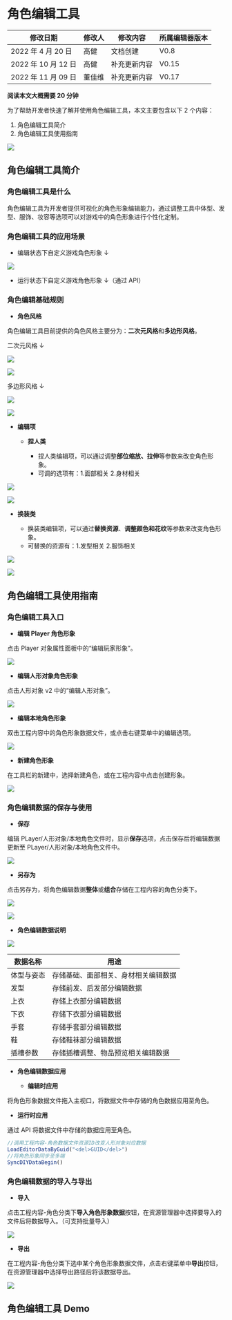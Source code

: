# 角色编辑工具

| 修改日期            | 修改人 | 修改内容     | 所属编辑器版本 |
| ------------------- | ------ | ------------ | -------------- |
| 2022 年 4 月 20 日  | 高健   | 文档创建     | V0.8           |
| 2022 年 10 月 12 日 | 高健   | 补充更新内容 | V0.15          |
| 2022 年 11 月 09 日 | 董佳维 | 补充更新内容 | V0.17          |

**阅读本文大概需要 20 分钟**

为了帮助开发者快速了解并使用角色编辑工具，本文主要包含以下 2 个内容：

1. 角色编辑工具简介
2. 角色编辑工具使用指南

![](https://wstatic-a1.233leyuan.com/productdocs/static/boxcnbeN6MP1cK0NuVJ8hCPm5ae.png)

## 角色编辑工具简介

### 角色编辑工具是什么

角色编辑工具为开发者提供可视化的角色形象编辑能力，通过调整工具中体型、发型、服饰、妆容等选项可以对游戏中的角色形象进行个性化定制。

### 角色编辑工具的应用场景

- 编辑状态下自定义游戏角色形象 ↓

![](https://wstatic-a1.233leyuan.com/productdocs/static/boxcnWQIZPOr6h8CPnMKtgbSuHb.png)

- 运行状态下自定义游戏角色形象 ↓（通过 API）

### 角色编辑基础规则

- **角色风格**

角色编辑工具目前提供的角色风格主要分为：**二次元风格**和**多边形风格**。

二次元风格 ↓

![](https://wstatic-a1.233leyuan.com/productdocs/static/boxcn7oglarnHALOTPrGtjXyUIe.png)

![](https://wstatic-a1.233leyuan.com/productdocs/static/boxcnW9a3t2mJ4EIYc2k6rUNMrd.png)

多边形风格 ↓

![](https://wstatic-a1.233leyuan.com/productdocs/static/boxcn3gjWixA10tfxugPixuojzc.png)

![](https://wstatic-a1.233leyuan.com/productdocs/static/boxcn1DXp44qhfSv4b8RwCI8o7c.png)

- **编辑项**

  - **捏人类**

    - 捏人类编辑项，可以通过调整**部位缩放、拉伸**等参数来改变角色形象。
    - 可调的选项有：1.面部相关 2.身材相关

![](https://wstatic-a1.233leyuan.com/productdocs/static/boxcn3MmoZfByYQXhZ1q5kVD5cg.png)

![](https://wstatic-a1.233leyuan.com/productdocs/static/boxcnxJDQxJ4aF6Mv7ORteSoSf0.png)

- **换装类**

  - 换装类编辑项，可以通过**替换资源**、**调整颜色和花纹**等参数来改变角色形象。
  - 可替换的资源有：1.发型相关 2.服饰相关

![](https://wstatic-a1.233leyuan.com/productdocs/static/boxcn9FrWYdrvyd6H6mJVK0PWMe.png)

![](https://wstatic-a1.233leyuan.com/productdocs/static/boxcni27gIFyFUHg4xzkpBIpLfN.png)

## 角色编辑工具使用指南

### 角色编辑工具入口

- **编辑 Player 角色形象**

点击 Player 对象属性面板中的“编辑玩家形象”。

![](https://wstatic-a1.233leyuan.com/productdocs/static/boxcnAjWHP2IUNkDBKRAJtNrUub.png)

- **编辑人形对象角色形象**

点击人形对象 v2 中的“编辑人形对象”。

![](https://wstatic-a1.233leyuan.com/productdocs/static/boxcnWF1MMi7VJQ9pqsb2g7Hnqe.png)

- **编辑本地角色形象**

双击工程内容中的角色形象数据文件，或点击右键菜单中的编辑选项。

![](https://wstatic-a1.233leyuan.com/productdocs/static/boxcnhGKs8c7tGUJwrkJ9ehB7Gf.png)

- **新建角色形象**

在工具栏的新建中，选择新建角色，或在工程内容中点击创建形象。

![](https://wstatic-a1.233leyuan.com/productdocs/static/boxcnmlnEDiZidFdGm2VsaGW9Pg.png)

### 角色编辑数据的保存与使用

- **保存**

编辑 PLayer/人形对象/本地角色文件时，显示**保存**选项，点击保存后将编辑数据更新至 PLayer/人形对象/本地角色文件中。

![](https://wstatic-a1.233leyuan.com/productdocs/static/boxcnY2G7UGjIoBGG7fk8ZIdYwb.png)

- **另存为**

点击另存为，将角色编辑数据**整体**或**组合**存储在工程内容的角色分类下。

![](https://wstatic-a1.233leyuan.com/productdocs/static/boxcnQ6m0UDVD87fQmhe69Wkdaf.png)

![](https://wstatic-a1.233leyuan.com/productdocs/static/boxcnpZoO1Pwn2eMaYTunt3Ysjd.png)

- **角色编辑数据说明**

![](https://wstatic-a1.233leyuan.com/productdocs/static/boxcnShP5WzT1dJCM5PTQoyLrhZ.png)

| 数据名称   | 用途                                 |
| ---------- | ------------------------------------ |
| 体型与姿态 | 存储基础、面部相关、身材相关编辑数据 |
| 发型       | 存储前发、后发部分编辑数据           |
| 上衣       | 存储上衣部分编辑数据                 |
| 下衣       | 存储下衣部分编辑数据                 |
| 手套       | 存储手套部分编辑数据                 |
| 鞋         | 存储鞋袜部分编辑数据                 |
| 插槽参数   | 存储插槽调整、物品预览相关编辑数据   |

- **角色编辑数据应用**

  - **编辑时应用**

将角色形象数据文件拖入主视口，将数据文件中存储的角色数据应用至角色。

- **运行时应用**

通过 API 将数据文件中存储的数据应用至角色。

```ts
//调用工程内容-角色数据文件资源ID改变人形对象对应数据
LoadEditorDataByGuid("<del>GUID</del>")
//将角色形象同步至多端
SyncDIYDataBegin()
```

### 角色编辑数据的导入与导出

- **导入**

点击工程内容-角色分类下**导入角色形象数据**按钮，在资源管理器中选择要导入的文件后将数据导入。（可支持批量导入）

![](https://wstatic-a1.233leyuan.com/productdocs/static/boxcnqTpR1Hi4f7PW8x0RJTfHMc.png)

- **导出**

在工程内容-角色分类下选中某个角色形象数据文件，点击右键菜单中**导出**按钮，在资源管理器中选择导出路径后将该数据导出。

![](https://wstatic-a1.233leyuan.com/productdocs/static/boxcnWbwlwZrtnkNtF0jtJPqT6d.png)

## 角色编辑工具 Demo
